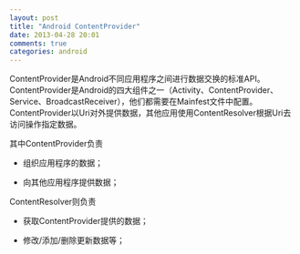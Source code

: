 ```yaml
---
layout: post
title: "Android ContentProvider"
date: 2013-04-28 20:01
comments: true
categories: android
---
```

ContentProvider是Android不同应用程序之间进行数据交换的标准API。ContentProvider是Android的四大组件之一（Activity、ContentProvider、Service、BroadcastReceiver），他们都需要在Mainfest文件中配置。ContentProvider以Uri对外提供数据，其他应用使用ContentResolver根据Uri去访问操作指定数据。
<!-- more -->

其中ContentProvider负责

+ 组织应用程序的数据；

+ 向其他应用程序提供数据；

ContentResolver则负责

+ 获取ContentProvider提供的数据；

+ 修改/添加/删除更新数据等；















